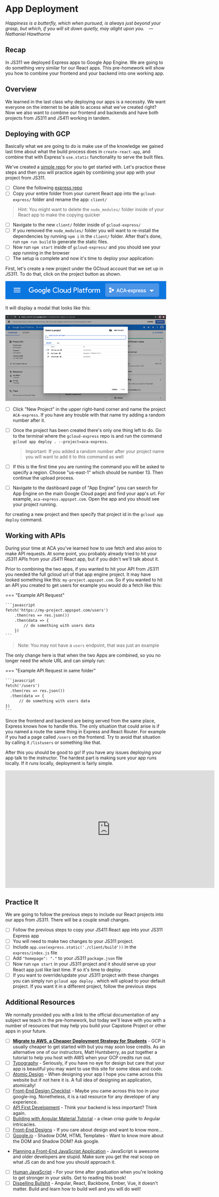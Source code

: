 # App Deployment

*Happiness is a butterfly, which when pursued, is always just beyond your grasp, but which, if you will sit down quietly, may alight upon you. —Nathaniel Hawthorne*

## Recap

In JS311 we deployed Express apps to Google App Engine. We are going to do something very similar for our React apps. This pre-homework will show you how to combine your frontend and your backend into one working app.

## Overview

We learned in the last class why deploying our apps is a necessity. We want everyone on the internet to be able to access what we've created right? Now we also want to combine our frontend and backends and have both projects from JS311 and JS411 working in tandem.

## Deploying with GCP

Basically what we are going to do is make use of the knowledge we gained last time about what the build process does in `create-react-app`, and combine that with Express's `use.static` functionality to serve the built files.

We've created a [simple repo](https://github.com/AustinCodingAcademy/gcloud-express) for you to get started with. Let's practice these steps and then you will practice again by combining your app with your project from JS311.

- [ ] Clone the following [express repo](https://github.com/AustinCodingAcademy/gcloud-express)
- [ ] Copy your entire folder from your current React app into the `gcloud-express/` folder and rename the app: `client/`

> Hint: You might want to delete the `node_modules/` folder inside of your React app to make the copying quicker

- [ ] Navigate to the new `client/` folder inside of `gcloud-express/`
- [ ] If you removed the `node_modules/` folder you will want to re-install the dependencies by running `npm i` in the `client/` folder. After that's done, run `npm run build` to generate the static files.
- [ ] Now run `npm start` inside of `gcloud-express/` and you should see your app running in the browser
- [ ] The setup is complete and now it's time to deploy your application:

First, let's create a new project under the GCloud account that we set up in JS311. To do that, click on the project button as shown.

![gcp-deployment-menu](./../images/gcp-deployment-menu.png)

It will display a modal that looks like this:

![gcp-deployment-selectProject](./../images/gcp-deployment-selectProject.png)

- [ ] Click "New Project" in the upper right-hand corner and name the project `ACA-express`. If you have any trouble with that name try adding a random number after it.

- [ ] Once the project has been created there's only one thing left to do. Go to the terminal where the `gcloud-express` repo is and run the command `gcloud app deploy . --project=aca-express`.

  > Important: If you added a random number after your project name you will want to add it to this command as well

- [ ] If this is the first time you are running the command you will be asked to specify a region. Choose "us-east-1" which should be number 13. Then continue the upload process.

- [ ] Navigate to the dashboard page of "App Engine" (you can search for App Engine on the main Google Cloud page) and find your app's url. For example, `aca-express.appspot.com`. Open the app and you should see your project running.

 for creating a new project and then specify that project id in the `gcloud app deploy` command.

## Working with APIs

During your time at ACA you've learned how to use fetch and also axios to make API requests. At some point, you probably already tried to hit your JS311 APIs from your JS411 React app, but if you didn't we'll talk about it.

Prior to combining the two apps, if you wanted to hit your API from JS311 you needed the full gcloud url of that app engine project. It may have looked something like this: `my-project.appspot.com`. So if you wanted to hit an API you created to get users for example you would do a fetch like this:

=== "Example API Request"

    ```javascript
    fetch('https://my-project.appspot.com/users')
        .then(res => res.json())
        .then(data => {
            // do something with users data
        })
    ```

  > Note: You may not have a `users` endpoint, that was just an example

The only change here is that when the two Apps are combined, so you no longer need the whole URL and can simply run:

=== "Example API Request in same folder"

    ```javascript
    fetch('/users')
      .then(res => res.json())
      .then(data => {
          // do something with users data
    })
    ```

Since the frontend and backend are being served from the same place, Express knows how to handle this. The only situation that could arise is if you named a route the same thing in Express and React Router. For example if you had a page called `/users` on the frontend. Try to avoid that situation by calling it `/listusers` or something like that.

After this you should be good to go! If you have any issues deploying your app talk to the instructor. The hardest part is making sure your app runs locally. If it runs locally, deployment is fairly simple.

<!-- ! Video Contents: Vimeo, Clayton@ACA - TITLE - 411.1.1.* -->
<iframe src="https://player.vimeo.com/video/*" width="655" height="368"  frameborder="0" allow="autoplay; fullscreen" allowfullscreen></iframe>

## Practice It

We are going to follow the previous steps to include our React projects into our apps from JS311. There will be a couple small changes.

- [ ] Follow the previous steps to copy your JS411 React app into your JS311 Express app
- [ ] You will need to make two changes to your JS311 project.
- [ ] Include `app.use(express.static('./client/build'))` in the `express/index.js` file
- [ ] Add `"homepage": "."` to your JS311 `package.json` file
- [ ] Now run `npm start` in your JS311 project and it should serve up your React app just like last time. If so it's time to deploy.
- [ ] If you want to override/update your JS311 project with these changes you can simply run `gcloud app deploy` . which will upload to your default project. If you want it in a different project, follow the previous steps

## Additional Resources

We normally provided you with a link to the official documentation of any subject we teach in the pre-homework, but today we'll leave with you with a number of resources that may help you build your Capstone Project or other apps in your future.

- [ ] **[Migrate to AWS, a Cheaper Deployment Strategy for Students](https://www.notion.so/Connect-MySQL-workbench-to-AWS-RDS-Free-tier-a95068f5d6b84383ac0af2fd7bfe15f6)** - GCP is usually cheaper to get started with but you may soon lose credits. As an alternative one of our instructors, Matt Huntsberry, as put together a tutorial to help you host with AWS when your GCP credits run out.
- [ ] [Typography](https://femmebot.github.io/google-type/) - Seriously, if you have no eye for design but care that your app is beautiful you may want to use this site for some ideas and code.
- [ ] [Atomic Design](https://bradfrost.com/blog/post/atomic-web-design/) - When designing your app I hope you came across this website but if not here it is. A full idea of designing an application, atomically!
- [ ] [Front-End Design Checklist](https://codeburst.io/the-front-end-design-checklist-4dd15828fad) - Maybe you came across this too in your google-ing. Nonetheless, it is a rad resource for any developer of any experience.
- [ ] [API First Development](https://konghq.com/blog/three-ways-api-first-development-is-the-future-of-web) - Think your backend is less important? Think again.
- [ ] [Building with Angular Material Tutorial](https://auth0.com/blog/creating-beautiful-apps-with-angular-material/) - a clean crisp guide to Angular intricacies.
- [ ] [Front-End Designs](https://www.toptal.com/front-end/front-end-design-principles) - If you care about design and want to know more...
- [ ] [Google.io](https://auth0.com/blog/creating-beautiful-apps-with-angular-material/) - Shadow DOM, HTML Templates - Want to know more about the DOM and Shadow DOM? Ask google.
- [Planning a Front-End JavaScript Application](https://www.telerik.com/blogs/planning-front-end-javascript-application) - JavaScript is awesome and older developers are stupid. Make sure you get the real scoop on what JS can do and how you should approach it.
- [ ] [Human JavaScript](http://read.humanjavascript.com/ch00-foreword.html) - For your time after graduation when you're looking to get stronger in your skills. Get to reading this book!
- [ ] [Dispelling Bullshit](http://pragmatic-backbone.com/overview-and-bullshit-dispelling) - Angular, React, Backbone, Ember, Vue, it doesn't matter. Build and learn how to build well and you will do well!
